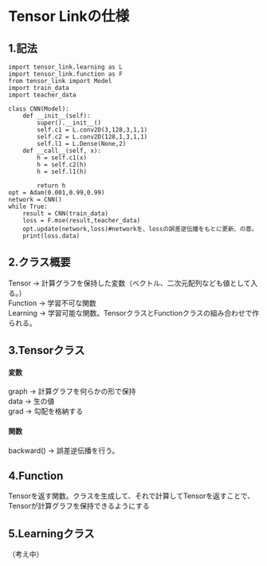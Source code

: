 # Tensor Linkの仕様
## 1.記法
	import tensor_link.learning as L
	import tensor_link.function as F
	from tensor_link import Model
	import train_data
	import teacher_data

	class CNN(Model):
		def __init__(self):
			super().__init__()
			self.c1 = L.conv2D(3,128,3,1,1)
			self.c2 = L.conv2D(128,1,3,1,1)
			self.l1 = L.Dense(None,2)
		def __call__(self, x):
			h = self.c1(x)
			h = self.c2(h)
			h = self.l1(h)

			return h
	opt = Adam(0.001,0.99,0.99)
	network = CNN()
	while True:
		result = CNN(train_data)
		loss = F.mse(result,teacher_data)
		opt.update(network,loss)#networkを、lossの誤差逆伝播をもとに更新、の意。
		print(loss.data)

## 2.クラス概要
Tensor → 計算グラフを保持した変数（ベクトル、二次元配列なども値として入る。）  
Function → 学習不可な関数  
Learning → 学習可能な関数。TensorクラスとFunctionクラスの組み合わせで作られる。  

## 3.Tensorクラス
#### 変数
graph → 計算グラフを何らかの形で保持  
data → 生の値  
grad → 勾配を格納する  
#### 関数
backward() → 誤差逆伝播を行う。  
## 4.Function
Tensorを返す関数。クラスを生成して、それで計算してTensorを返すことで、Tensorが計算グラフを保持できるようにする
## 5.Learningクラス
（考え中）
